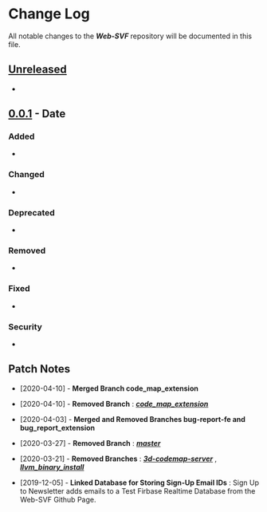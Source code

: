 # Change Log

All notable changes to the ***Web-SVF*** repository will be documented in this file.

## [Unreleased]

- 

## [0.0.1] - Date
### Added
- 
### Changed
- 
### Deprecated
- 
### Removed
- 
### Fixed
- 
### Security
- 

## Patch Notes

- [2020-04-10] - **Merged Branch code_map_extension**

- [2020-04-10] - **Removed Branch** :
[***code_map_extension***](https://docs.google.com/uc?export=download&id=1fN1jugJF1KcymC8vLoF4GEXjqPzBCaQb)

- [2020-04-03] - **Merged and Removed Branches bug-report-fe and bug_report_extension** 

- [2020-03-27] - **Removed Branch** :
[***master***](https://docs.google.com/uc?export=download&id=1iAoCApwVEGajNFXaUmLMclrSs5AjnrLE)

- [2020-03-21] - **Removed Branches** : 
[***3d-codemap-server***](https://docs.google.com/uc?export=download&id=1SXbdeUj8KWGpz6FBztOOye2-UXBjSC3Q) , [***llvm_binary_install***](https://docs.google.com/uc?export=download&id=14wzusP0aTkkIBtH9S4TQSjiNhH9K8JZ5)

- [2019-12-05] - **Linked Database for Storing Sign-Up Email IDs** :  Sign Up to Newsletter adds emails to a Test Firbase Realtime Database from the Web-SVF Github Page.


[Unreleased]: Link
[0.0.1]: Link

